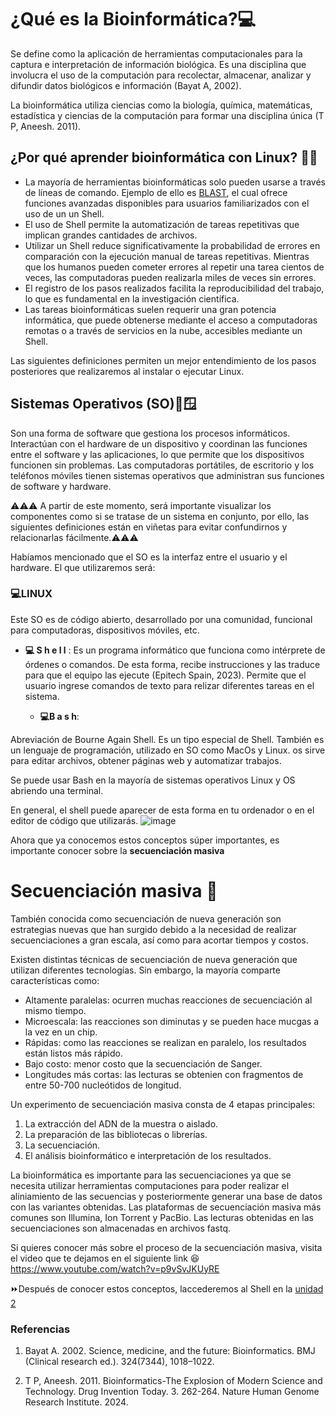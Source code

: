 # ¿Qué es la Bioinformática?💻
Se define como la aplicación de herramientas computacionales para la captura e interpretación de información biológica. Es una disciplina que involucra el uso de la computación para recolectar, almacenar, analizar y difundir datos biológicos e información (Bayat A, 2002).

La bioinformática utiliza ciencias como la biología, química, matemáticas, estadística y ciencias de la computación para formar una disciplina única (T P, Aneesh. 2011). 

## ¿Por qué aprender bioinformática con Linux? 🤔💡
* La mayoría de herramientas bioinformáticas solo pueden usarse a través de líneas de comando. Ejemplo de ello es [BLAST](https://blast.ncbi.nlm.nih.gov/Blast.cgi), el cual ofrece funciones avanzadas disponibles para usuarios familiarizados con el uso de un un Shell.
* El uso de Shell permite la automatización de tareas repetitivas que implican grandes cantidades de archivos.
* Utilizar un Shell reduce significativamente la probabilidad de errores en comparación con la ejecución manual de tareas repetitivas. Mientras que los humanos pueden cometer errores al repetir una tarea cientos de veces, las computadoras pueden realizarla miles de veces sin errores.
* El registro de los pasos realizados facilita la reproducibilidad del trabajo, lo que es fundamental en la investigación científica.
* Las tareas bioinformáticas suelen requerir una gran potencia informática, que puede obtenerse mediante el acceso a computadoras remotas o a través de servicios en la nube, accesibles mediante un Shell.

Las siguientes definiciones permiten un mejor entendimiento de los pasos posteriores que realizaremos al instalar o ejecutar Linux.

## Sistemas Operativos (SO)🐧🪟

Son una forma de software que gestiona los procesos informáticos. Interactúan con el hardware de un dispositivo y coordinan las funciones entre el software y las aplicaciones, lo que permite que los dispositivos funcionen sin problemas. Las computadoras portátiles, de escritorio y los teléfonos móviles tienen sistemas operativos que administran sus funciones de software y hardware. 

⚠️⚠️⚠️ A partir de este momento, será importante visualizar los componentes como si se tratase de un sistema en conjunto, por ello, las siguientes definiciones están en viñetas  para evitar confundirnos y relacionarlas fácilmente.⚠️⚠️⚠️
 
Habíamos mencionado que el SO es la interfaz entre el usuario y el hardware. El que utilizaremos será:

### 💻LINUX

Este SO es de código abierto, desarrollado por una comunidad, funcional para computadoras, dispositivos móviles, etc. 

 *  **💻 S h e l l** :
Es un programa informático que funciona como intérprete de órdenes o comandos. De esta forma, recibe instrucciones y las traduce para que el equipo las ejecute (Epitech Spain, 2023).
 Permite que el usuario ingrese comandos de texto para relizar diferentes tareas en el sistema.

    - **💻B a s h**:
      
Abreviación de Bourne Again Shell. Es un tipo especial de Shell. También es un lenguaje de programación, utilizado en SO como MacOs y Linux. os sirve para editar archivos, obtener páginas web y automatizar trabajos.

Se puede usar Bash en la mayoría de sistemas operativos Linux y OS abriendo una terminal.

En general, el shell puede aparecer de esta forma en  tu ordenador o en el editor de código que utilizarás. 
![image](https://github.com/landalab0/IntroduccionBioinformaticaLinux/assets/160525027/43ca7d68-3750-4ff4-8334-d48901651729)


Ahora que ya conocemos estos conceptos súper importantes, es importante conocer sobre la **secuenciación masiva** 

# Secuenciación masiva 🧬 
También conocida como secuenciación de nueva generación son estrategias nuevas que han surgido debido a la necesidad de realizar secuenciaciones a gran escala, así como para acortar tiempos y costos.

Existen distintas técnicas de secuenciación de nueva generación que utilizan diferentes tecnologías. Sin embargo, la mayoría comparte características como:
-  Altamente paralelas: ocurren muchas reacciones de secuenciación al mismo tiempo.
-  Microescala: las reacciones son diminutas y se pueden hace mucgas a la vez en un chip.
-   Rápidas: como las reacciones se realizan en paralelo, los resultados están listos más rápido.
-   Bajo costo: menor costo que la secuenciación de Sanger.
-  Longitudes más cortas: las lecturas se obtenien con fragmentos de entre 50-700 nucleótidos de longitud.

Un experimento de secuenciación masiva consta de 4 etapas principales: 
1. La extracción del ADN de la muestra o aislado.
2. La preparación de las bibliotecas o librerías.
3. La secuenciación.
4. El análisis bioinformático e interpretación de los resultados.

La bioinformática es importante para las secuenciaciones ya que se necesita utilizar herramientas computaciones para poder realizar el aliniamiento de las secuencias
y posteriormente generar una base de datos con las variantes obtenidas.
Las plataformas de secuenciación masiva más comunes son Illumina, Ion Torrent y PacBio. Las lecturas obtenidas en las secuenciaciones son
almacenadas en archivos fastq. 

Si quieres conocer más sobre el proceso de la secuenciación masiva, visita el video que te dejamos en el siguiente link 😆
https://www.youtube.com/watch?v=p9vSvJKUyRE 

⏩Después de conocer estos conceptos, laccederemos al Shell en la [unidad 2](https://github.com/landalab0/IntroduccionBioinformaticaLinux/blob/main/Unidad2_Acceso.md)


### Referencias
1. Bayat A. 2002. Science, medicine, and the future: Bioinformatics. BMJ (Clinical research ed.). 324(7344), 1018–1022. 

2. T P, Aneesh. 2011. Bioinformatics-The Explosion of Modern Science and Technology. Drug Invention Today. 3. 262-264. 
Nature Human Genome Research Institute. 2024.



